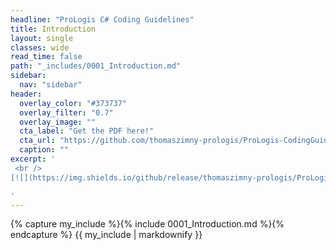 ```yaml
---
headline: "ProLogis C# Coding Guidelines"
title: Introduction
layout: single
classes: wide
read_time: false
path: "_includes/0001_Introduction.md"
sidebar:
  nav: "sidebar"
header:
  overlay_color: "#373737"
  overlay_filter: "0.7"
  overlay_image: ""
  cta_label: "Get the PDF here!"
  cta_url: "https://github.com/thomaszimny-prologis/ProLogis-CodingGuideLines/releases/latest"
  caption: ""
excerpt: '
 <br /> 
[![](https://img.shields.io/github/release/thomaszimny-prologis/ProLogis-CodingGuideLines.svg?style=for-the-badge&label=Latest)](https://github.com/thomaszimny-prologis/ProLogis-CodingGuideLines/releases/latest)

'
---
```


{% capture my_include %}{% include 0001_Introduction.md %}{% endcapture %}
{{ my_include | markdownify }}
